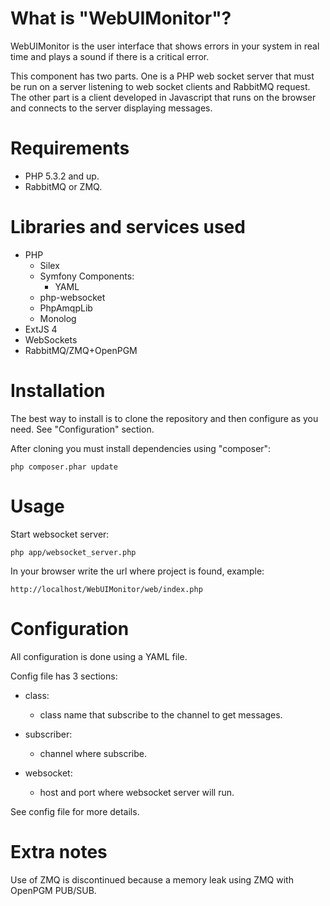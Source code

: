 What is "WebUIMonitor"?
=======================

WebUIMonitor is the user interface that shows errors in your system in real time and plays a sound if there is a critical error.

This component has two parts. One is a PHP web socket server that must be run on a server listening to web socket clients and RabbitMQ request. The other part is a client developed in Javascript that runs on the browser and connects to the server displaying messages.


Requirements
============

- PHP 5.3.2 and up.
- RabbitMQ or ZMQ.


Libraries and services used
===========================

- PHP
	- Silex
	- Symfony Components:
		- YAML
	- php-websocket
	- PhpAmqpLib
	- Monolog
- ExtJS 4
- WebSockets
- RabbitMQ/ZMQ+OpenPGM


Installation
============

The best way to install is to clone the repository and then configure as you need. See "Configuration" section.

After cloning you must install dependencies using "composer":

	php composer.phar update


Usage
=====

Start websocket server:

	php app/websocket_server.php

In your browser write the url where project is found, example:

	http://localhost/WebUIMonitor/web/index.php


Configuration
=============

All configuration is done using a YAML file.

Config file has 3 sections:

- class:
	- class name that subscribe to the channel to get messages.

- subscriber:
	- channel where subscribe.

- websocket:
	- host and port where websocket server will run.


See config file for more details.


Extra notes
===========

Use of ZMQ is discontinued because a memory leak using ZMQ with OpenPGM PUB/SUB.
